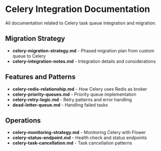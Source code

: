# Celery Integration Documentation

All documentation related to Celery task queue integration and migration.

## Migration Strategy
- **celery-migration-strategy.md** - Phased migration plan from custom queue to Celery
- **celery-integration-notes.md** - Integration details and considerations

## Features and Patterns
- **celery-redis-relationship.md** - How Celery uses Redis as broker
- **celery-priority-queues.md** - Priority queue implementation
- **celery-retry-logic.md** - Retry patterns and error handling
- **dead-letter-queue.md** - Handling failed tasks

## Operations
- **celery-monitoring-strategy.md** - Monitoring Celery with Flower
- **celery-status-endpoint.md** - Health check and status endpoints
- **celery-task-cancellation.md** - Task cancellation patterns